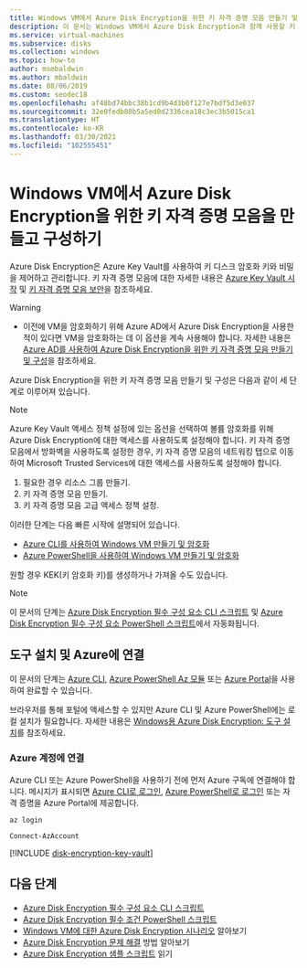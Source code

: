 ```yaml
---
title: Windows VM에서 Azure Disk Encryption을 위한 키 자격 증명 모음 만들기 및 구성
description: 이 문서는 Windows VM에서 Azure Disk Encryption과 함께 사용할 키 자격 증명 모음을 만들고 구성하는 단계를 설명합니다.
ms.service: virtual-machines
ms.subservice: disks
ms.collection: windows
ms.topic: how-to
author: msmbaldwin
ms.author: mbaldwin
ms.date: 08/06/2019
ms.custom: seodec18
ms.openlocfilehash: af48bd74bbc38b1cd9b4d3b0f127e7bdf5d3e037
ms.sourcegitcommit: 32e0fedb80b5a5ed0d2336cea18c3ec3b5015ca1
ms.translationtype: HT
ms.contentlocale: ko-KR
ms.lasthandoff: 03/30/2021
ms.locfileid: "102555451"
---
```

# <a name="create-and-configure-a-key-vault-for-azure-disk-encryption-on-a-windows-vm"></a>Windows VM에서 Azure Disk Encryption을 위한 키 자격 증명 모음을 만들고 구성하기

Azure Disk Encryption은 Azure Key Vault를 사용하여 키 디스크 암호화 키와 비밀을 제어하고 관리합니다.  키 자격 증명 모음에 대한 자세한 내용은 [Azure Key Vault 시작](../../key-vault/general/overview.md) 및 [키 자격 증명 모음 보안](../../key-vault/general/secure-your-key-vault.md)을 참조하세요. 

> [!WARNING]
> - 이전에 VM을 암호화하기 위해 Azure AD에서 Azure Disk Encryption을 사용한 적이 있다면 VM을 암호화하는 데 이 옵션을 계속 사용해야 합니다. 자세한 내용은 [Azure AD를 사용하여 Azure Disk Encryption을 위한 키 자격 증명 모음 만들기 및 구성](disk-encryption-key-vault-aad.md)을 참조하세요.

Azure Disk Encryption을 위한 키 자격 증명 모음 만들기 및 구성은 다음과 같이 세 단계로 이루어져 있습니다.

> [!Note]
> Azure Key Vault 액세스 정책 설정에 있는 옵션을 선택하여 볼륨 암호화를 위해 Azure Disk Encryption에 대한 액세스를 사용하도록 설정해야 합니다. 키 자격 증명 모음에서 방화벽을 사용하도록 설정한 경우, 키 자격 증명 모음의 네트워킹 탭으로 이동하여 Microsoft Trusted Services에 대한 액세스를 사용하도록 설정해야 합니다. 

1. 필요한 경우 리소스 그룹 만들기.
2. 키 자격 증명 모음 만들기. 
3. 키 자격 증명 모음 고급 액세스 정책 설정.

이러한 단계는 다음 빠른 시작에 설명되어 있습니다.

- [Azure CLI를 사용하여 Windows VM 만들기 및 암호화](disk-encryption-cli-quickstart.md)
- [Azure PowerShell을 사용하여 Windows VM 만들기 및 암호화](disk-encryption-powershell-quickstart.md)

원할 경우 KEK(키 암호화 키)를 생성하거나 가져올 수도 있습니다.

> [!Note]
> 이 문서의 단계는 [Azure Disk Encryption 필수 구성 요소 CLI 스크립트](https://github.com/ejarvi/ade-cli-getting-started) 및 [Azure Disk Encryption 필수 구성 요소 PowerShell 스크립트](https://github.com/Azure/azure-powershell/tree/master/src/Compute/Compute/Extension/AzureDiskEncryption/Scripts)에서 자동화됩니다.

## <a name="install-tools-and-connect-to-azure"></a>도구 설치 및 Azure에 연결

이 문서의 단계는 [Azure CLI](/cli/azure/), [Azure PowerShell Az 모듈](/powershell/azure/) 또는 [Azure Portal](https://portal.azure.com)을 사용하여 완료할 수 있습니다.

브라우저를 통해 포털에 액세스할 수 있지만 Azure CLI 및 Azure PowerShell에는 로컬 설치가 필요합니다. 자세한 내용은 [Windows용 Azure Disk Encryption: 도구 설치](disk-encryption-windows.md#install-tools-and-connect-to-azure)를 참조하세요.

### <a name="connect-to-your-azure-account"></a>Azure 계정에 연결

Azure CLI 또는 Azure PowerShell을 사용하기 전에 먼저 Azure 구독에 연결해야 합니다. 메시지가 표시되면 [Azure CLI로 로그인](/cli/azure/authenticate-azure-cli), [Azure PowerShell로 로그인](/powershell/azure/authenticate-azureps) 또는 자격 증명을 Azure Portal에 제공합니다.

```azurecli-interactive
az login
```

```azurepowershell-interactive
Connect-AzAccount
```

[!INCLUDE [disk-encryption-key-vault](../../../includes/disk-encryption-key-vault.md)]
 
## <a name="next-steps"></a>다음 단계

- [Azure Disk Encryption 필수 구성 요소 CLI 스크립트](https://github.com/ejarvi/ade-cli-getting-started)
- [Azure Disk Encryption 필수 조건 PowerShell 스크립트](https://github.com/Azure/azure-powershell/tree/master/src/Compute/Compute/Extension/AzureDiskEncryption/Scripts)
- [Windows VM에 대한 Azure Disk Encryption 시나리오](disk-encryption-windows.md) 알아보기
- [Azure Disk Encryption 문제 해결](disk-encryption-troubleshooting.md) 방법 알아보기
- [Azure Disk Encryption 샘플 스크립트](disk-encryption-sample-scripts.md) 읽기
